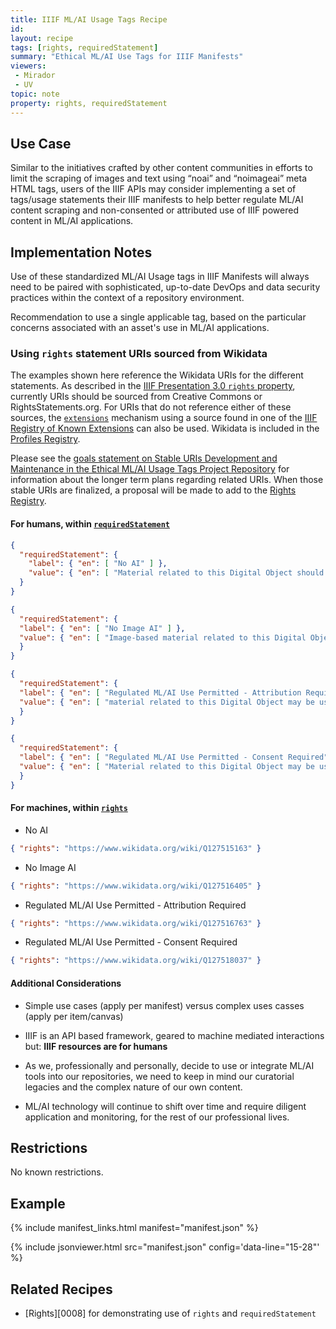 ```yaml
---
title: IIIF ML/AI Usage Tags Recipe
id: 
layout: recipe
tags: [rights, requiredStatement]
summary: "Ethical ML/AI Use Tags for IIIF Manifests"
viewers:
 - Mirador
 - UV
topic: note
property: rights, requiredStatement   
---
```


## Use Case

Similar to the initiatives crafted by other content communities in efforts to limit the scraping of images and text using “noai” and “noimageai” meta HTML tags, users of the IIIF APIs may consider implementing a set of tags/usage statements their IIIF manifests to help better regulate ML/AI content scraping and non-consented or attributed use of IIIF powered content in ML/AI applications.

## Implementation Notes

Use of these standardized ML/AI Usage tags in IIIF Manifests will always need to be paired with sophisticated, up-to-date DevOps and data security practices within the context of a repository environment.

Recommendation to use a single applicable tag, based on the particular concerns associated with an asset's use in ML/AI applications.

### Using `rights` statement URIs sourced from Wikidata

The examples shown here reference the Wikidata URIs for the different statements. As described in the [IIIF Presentation 3.0 `rights` property](https://iiif.io/api/presentation/3.0/#rights), currently URIs should be sourced from Creative Commons or RightsStatements.org. For URIs that do not reference either of these sources, the [`extensions`](https://iiif.io/api/presentation/3.0/#46-linked-data-context-and-extensions) mechanism using a source found in one of the [IIIF Registry of Known Extensions](https://iiif.io/api/registry/) can also be used. Wikidata is included in the  [Profiles Registry](https://iiif.io/api/registry/profiles/).

Please see the [goals statement on Stable URIs Development and Maintenance in the Ethical ML/AI Usage Tags Project Repository](https://github.com/alliomeria/ethical_ml_usage_tags/blob/main/README.md#stable-uris-development-and-maintenance) for information about the longer term plans regarding related URIs. When those stable URIs are finalized, a proposal will be made to add to the [Rights Registry](https://iiif.io/api/registry/rights/).

#### For humans, within [`requiredStatement`](https://iiif.io/api/presentation/3.0/#requiredstatement)

```JSON 
{
  "requiredStatement": {
    "label": { "en": [ "No AI" ] },
    "value": { "en": [ "Material related to this Digital Object should not be used for AI or ML training datasets." ] }
  }
}
```
```JSON
{
  "requiredStatement": {
  "label": { "en": [ "No Image AI" ] },
  "value": { "en": [ "Image-based material related to this Digital Object should not be used for AI or ML training datasets." ] }
  }
}
```
```JSON
{
  "requiredStatement": {
  "label": { "en": [ "Regulated ML/AI Use Permitted - Attribution Required" ] },
  "value": { "en": [ "material related to this Digital Object may be used for AI or ML training datasets, as long as Standard Attribution of source Digital Object Title and URL is maintained and referenced publicly for the ML/AI dataset." ] }
  }
}
```
```JSON
{
  "requiredStatement": {
  "label": { "en": [ "Regulated ML/AI Use Permitted - Consent Required" ] },
  "value": { "en": [ "Material related to this Digital Object may be used for AI or ML training datasets, if Prior Written Consent is obtained from the Source Holding Institution and Standard Attribution is maintained and referenced publicly." ] }
  }
}
```

#### For machines, within [`rights`](https://iiif.io/api/presentation/3.0/#rights)

* No AI

```JSON
{ "rights": "https://www.wikidata.org/wiki/Q127515163" }

```

* No Image AI

```JSON
{ "rights": "https://www.wikidata.org/wiki/Q127516405" }

```

* Regulated ML/AI Use Permitted - Attribution Required

```JSON
{ "rights": "https://www.wikidata.org/wiki/Q127516763" }

```

* Regulated ML/AI Use Permitted - Consent Required

```JSON
{ "rights": "https://www.wikidata.org/wiki/Q127518037" }

```

#### Additional Considerations

* Simple use cases (apply per manifest) versus complex uses casses (apply per item/canvas)

* IIIF is an API based framework, geared to machine mediated interactions but: **IIIF resources are for humans** 

* As we, professionally and personally, decide to use or integrate ML/AI tools into our repositories, we need to keep in mind our curatorial legacies and the complex nature of our own content.

* ML/AI technology will continue to shift over time and require diligent application and monitoring, for the rest of our professional lives.

## Restrictions

No known restrictions.

## Example

{% include manifest_links.html manifest="manifest.json" %}

{% include jsonviewer.html src="manifest.json" config='data-line="15-28"' %}

## Related Recipes

* [Rights][0008] for demonstrating use of `rights` and `requiredStatement`
